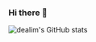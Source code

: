 ### Hi there 👋

![dealim's GitHub stats](https://github-readme-stats.vercel.app/api?username=dealim&show_icons=true&theme=radical)


